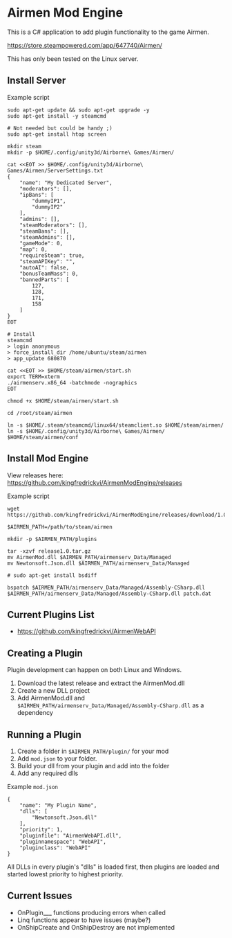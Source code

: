 
# Airmen Mod Engine

This is a C# application to add plugin functionality to the game Airmen.

https://store.steampowered.com/app/647740/Airmen/

This has only been tested on the Linux server.

## Install Server

Example script

```
sudo apt-get update && sudo apt-get upgrade -y
sudo apt-get install -y steamcmd

# Not needed but could be handy ;)
sudo apt-get install htop screen

mkdir steam
mkdir -p $HOME/.config/unity3d/Airborne\ Games/Airmen/

cat <<EOT >> $HOME/.config/unity3d/Airborne\ Games/Airmen/ServerSettings.txt
{
    "name": "My Dedicated Server",
    "moderators": [],
    "ipBans": [
        "dummyIP1",
        "dummyIP2"
    ],
    "admins": [],
    "steamModerators": [],
    "steamBans": [],
    "steamAdmins": [],
    "gameMode": 0,
    "map": 0,
    "requireSteam": true,
    "steamAPIKey": "",
    "autoAI": false,
    "bonusTeamMass": 0,
    "bannedParts": [
        127,
        128,
        171,
        158
    ]
}
EOT

# Install 
steamcmd
> login anonymous
> force_install_dir /home/ubuntu/steam/airmen
> app_update 680870

cat <<EOT >> $HOME/steam/airmen/start.sh
export TERM=xterm
./airmenserv.x86_64 -batchmode -nographics
EOT

chmod +x $HOME/steam/airmen/start.sh

cd /root/steam/airmen

ln -s $HOME/.steam/steamcmd/linux64/steamclient.so $HOME/steam/airmen/
ln -s $HOME/.config/unity3d/Airborne\ Games/Airmen/ $HOME/steam/airmen/conf
```

## Install Mod Engine

View releases here: https://github.com/kingfredrickvi/AirmenModEngine/releases

Example script

```
wget https://github.com/kingfredrickvi/AirmenModEngine/releases/download/1.0/release1.0.tar.gz

$AIRMEN_PATH=/path/to/steam/airmen

mkdir -p $AIRMEN_PATH/plugins

tar -xzvf release1.0.tar.gz
mv AirmenMod.dll $AIRMEN_PATH/airmenserv_Data/Managed
mv Newtonsoft.Json.dll $AIRMEN_PATH/airmenserv_Data/Managed

# sudo apt-get install bsdiff

bspatch $AIRMEN_PATH/airmenserv_Data/Managed/Assembly-CSharp.dll $AIRMEN_PATH/airmenserv_Data/Managed/Assembly-CSharp.dll patch.dat
```

## Current Plugins List

* https://github.com/kingfredrickvi/AirmenWebAPI

## Creating a Plugin

Plugin development can happen on both Linux and Windows.

1. Download the latest release and extract the AirmenMod.dll
2. Create a new DLL project
3. Add AirmenMod.dll and `$AIRMEN_PATH/airmenserv_Data/Managed/Assembly-CSharp.dll` as a dependency

## Running a Plugin

1. Create a folder in `$AIRMEN_PATH/plugin/` for your mod
2. Add `mod.json` to your folder.
3. Build your dll from your plugin and add into the folder
4. Add any required dlls

Example `mod.json`

```
{
    "name": "My Plugin Name",
    "dlls": [
        "Newtonsoft.Json.dll"
    ],
    "priority": 1,
    "pluginfile": "AirmenWebAPI.dll",
    "pluginnamespace": "WebAPI",
    "pluginclass": "WebAPI"
}
```

All DLLs in every plugin's "dlls" is loaded first, then plugins are loaded and started lowest priority to highest priority.

## Current Issues

* OnPlugin___ functions producing errors when called
* Linq functions appear to have issues (maybe?)
* OnShipCreate and OnShipDestroy are not implemented
